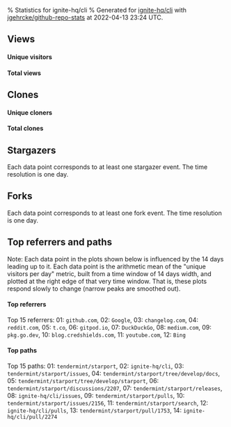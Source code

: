 % Statistics for ignite-hq/cli
% Generated for [ignite-hq/cli](https://github.com/ignite-hq/cli) with [jgehrcke/github-repo-stats](https://github.com/jgehrcke/github-repo-stats) at 2022-04-13 23:24 UTC.


## Views

#### Unique visitors
<div id="chart_views_unique" class="full-width-chart"></div>

#### Total views
<div id="chart_views_total" class="full-width-chart"></div>

<div class="pagebreak-for-print"> </div>


## Clones

#### Unique cloners
<div id="chart_clones_unique" class="full-width-chart"></div>

#### Total clones
<div id="chart_clones_total" class="full-width-chart"></div>



<div class="pagebreak-for-print"> </div>



## Stargazers

Each data point corresponds to at least one stargazer event.
The time resolution is one day.

<div id="chart_stargazers" class="full-width-chart"></div>




## Forks

Each data point corresponds to at least one fork event.
The time resolution is one day.

<div id="chart_forks" class="full-width-chart"></div>




<div class="pagebreak-for-print"> </div>



## Top referrers and paths


Note: Each data point in the plots shown below is influenced by the 14 days
leading up to it. Each data point is the arithmetic mean of the "unique
visitors per day" metric, built from a time window of 14 days width, and
plotted at the right edge of that very time window. That is, these plots
respond slowly to change (narrow peaks are smoothed out).




#### Top referrers


<div id="chart_referrers_top_n_alltime" class="full-width-chart"></div>

Top 15 referrers: 01: `github.com`, 02: `Google`, 03: `changelog.com`, 04: `reddit.com`, 05: `t.co`, 06: `gitpod.io`, 07: `DuckDuckGo`, 08: `medium.com`, 09: `pkg.go.dev`, 10: `blog.credshields.com`, 11: `youtube.com`, 12: `Bing`





#### Top paths


<div id="chart_paths_top_n_alltime" class="full-width-chart"></div>

Top 15 paths: 01: `tendermint/starport`, 02: `ignite-hq/cli`, 03: `tendermint/starport/issues`, 04: `tendermint/starport/tree/develop/docs`, 05: `tendermint/starport/tree/develop/starport`, 06: `tendermint/starport/discussions/2207`, 07: `tendermint/starport/releases`, 08: `ignite-hq/cli/issues`, 09: `tendermint/starport/pulls`, 10: `tendermint/starport/issues/2156`, 11: `tendermint/starport/search`, 12: `ignite-hq/cli/pulls`, 13: `tendermint/starport/pull/1753`, 14: `ignite-hq/cli/pull/2274`


<script type="text/javascript">
    vegaEmbed('#chart_views_unique', {"$schema": "https://vega.github.io/schema/vega-lite/v4.8.1.json", "config": {"arc": {"fill": "#1b1e23"}, "area": {"fill": "#1b1e23"}, "axisBottom": {"domainColor": "#a9b4c4", "gridColor": "#a9b4c4", "labelColor": "#1b1e23", "labelFont": "relative-mono-11-pitch-pro, Menlo, monospace", "tickColor": "#a9b4c4", "titleColor": "#1b1e23", "titleFont": "relative-mono-11-pitch-pro, Menlo, monospace"}, "axisLeft": {"domainColor": "#a9b4c4", "gridColor": "#a9b4c4", "labelColor": "#1b1e23", "labelFont": "relative-mono-11-pitch-pro, Menlo, monospace", "tickColor": "#a9b4c4", "titleColor": "#1b1e23", "titleFont": "relative-mono-11-pitch-pro, Menlo, monospace"}, "axisX": {"grid": false}, "axisY": {"grid": false, "labelBound": true}, "background": "#FFFFFF", "group": {"fill": "#FFFFFF"}, "header": {"fontWeight": 400, "labelFont": "relative-mono-11-pitch-pro, Menlo, monospace", "titleFont": "relative-mono-11-pitch-pro, Menlo, monospace"}, "legend": {"labelFont": "relative-mono-11-pitch-pro, Menlo, monospace", "symbolSize": 200, "symbolType": "circle", "titleFont": "relative-mono-11-pitch-pro, Menlo, monospace"}, "line": {"color": "#1b1e23", "stroke": "#1b1e23"}, "path": {"stroke": "#1b1e23"}, "point": {"color": "#1b1e23", "cursor": "pointer", "filled": true, "size": 100}, "range": {"category": ["#85a2f7", "#ea9755", "#7eb36a", "#f07071", "#bc85d9", "#e587b6", "#a9b4c4", "#d4c05e", "#64b9c4"]}, "style": {"bar": {"fill": "#1b1e23"}, "text": {"font": "relative-mono-11-pitch-pro, Menlo, monospace", "fontWeight": 400}}, "symbol": {"shape": "circle"}, "title": {"anchor": "start", "font": "relative-mono-11-pitch-pro, Menlo, monospace", "fontWeight": 400}, "trail": {"color": "#1b1e23", "stroke": "#1b1e23"}, "view": {"stroke": null}}, "data": {"name": "data-6f57613c4203eef3e2f7a0537f3e589e"}, "datasets": {"data-6f57613c4203eef3e2f7a0537f3e589e": [{"time": "2022-03-25T00:00:00+00:00", "views_total": 556, "views_unique": 137}, {"time": "2022-03-26T00:00:00+00:00", "views_total": 266, "views_unique": 105}, {"time": "2022-03-27T00:00:00+00:00", "views_total": 236, "views_unique": 120}, {"time": "2022-03-28T00:00:00+00:00", "views_total": 772, "views_unique": 168}, {"time": "2022-03-29T00:00:00+00:00", "views_total": 1011, "views_unique": 173}, {"time": "2022-03-30T00:00:00+00:00", "views_total": 883, "views_unique": 173}, {"time": "2022-03-31T00:00:00+00:00", "views_total": 723, "views_unique": 157}, {"time": "2022-04-01T00:00:00+00:00", "views_total": 721, "views_unique": 148}, {"time": "2022-04-02T00:00:00+00:00", "views_total": 240, "views_unique": 92}, {"time": "2022-04-03T00:00:00+00:00", "views_total": 257, "views_unique": 98}, {"time": "2022-04-04T00:00:00+00:00", "views_total": 680, "views_unique": 162}, {"time": "2022-04-05T00:00:00+00:00", "views_total": 868, "views_unique": 145}, {"time": "2022-04-06T00:00:00+00:00", "views_total": 700, "views_unique": 153}, {"time": "2022-04-07T00:00:00+00:00", "views_total": 844, "views_unique": 146}, {"time": "2022-04-08T00:00:00+00:00", "views_total": 778, "views_unique": 167}, {"time": "2022-04-09T00:00:00+00:00", "views_total": 413, "views_unique": 123}, {"time": "2022-04-10T00:00:00+00:00", "views_total": 1125, "views_unique": 123}, {"time": "2022-04-11T00:00:00+00:00", "views_total": 1708, "views_unique": 198}, {"time": "2022-04-12T00:00:00+00:00", "views_total": 1276, "views_unique": 228}, {"time": "2022-04-13T00:00:00+00:00", "views_total": 1815, "views_unique": 255}]}, "encoding": {"x": {"field": "time", "timeUnit": "yearmonthdate", "title": "date", "type": "temporal"}, "y": {"field": "views_unique", "scale": {"domain": [0, 280.5], "zero": true}, "title": "unique views per day", "type": "quantitative"}}, "height": 200, "mark": {"point": true, "type": "line"}, "padding": 10, "width": "container"}, {"actions": false, "renderer": "svg"}).catch(console.error);
vegaEmbed('#chart_views_total', {"$schema": "https://vega.github.io/schema/vega-lite/v4.8.1.json", "config": {"arc": {"fill": "#1b1e23"}, "area": {"fill": "#1b1e23"}, "axisBottom": {"domainColor": "#a9b4c4", "gridColor": "#a9b4c4", "labelColor": "#1b1e23", "labelFont": "relative-mono-11-pitch-pro, Menlo, monospace", "tickColor": "#a9b4c4", "titleColor": "#1b1e23", "titleFont": "relative-mono-11-pitch-pro, Menlo, monospace"}, "axisLeft": {"domainColor": "#a9b4c4", "gridColor": "#a9b4c4", "labelColor": "#1b1e23", "labelFont": "relative-mono-11-pitch-pro, Menlo, monospace", "tickColor": "#a9b4c4", "titleColor": "#1b1e23", "titleFont": "relative-mono-11-pitch-pro, Menlo, monospace"}, "axisX": {"grid": false}, "axisY": {"grid": false, "labelBound": true}, "background": "#FFFFFF", "group": {"fill": "#FFFFFF"}, "header": {"fontWeight": 400, "labelFont": "relative-mono-11-pitch-pro, Menlo, monospace", "titleFont": "relative-mono-11-pitch-pro, Menlo, monospace"}, "legend": {"labelFont": "relative-mono-11-pitch-pro, Menlo, monospace", "symbolSize": 200, "symbolType": "circle", "titleFont": "relative-mono-11-pitch-pro, Menlo, monospace"}, "line": {"color": "#1b1e23", "stroke": "#1b1e23"}, "path": {"stroke": "#1b1e23"}, "point": {"color": "#1b1e23", "cursor": "pointer", "filled": true, "size": 100}, "range": {"category": ["#85a2f7", "#ea9755", "#7eb36a", "#f07071", "#bc85d9", "#e587b6", "#a9b4c4", "#d4c05e", "#64b9c4"]}, "style": {"bar": {"fill": "#1b1e23"}, "text": {"font": "relative-mono-11-pitch-pro, Menlo, monospace", "fontWeight": 400}}, "symbol": {"shape": "circle"}, "title": {"anchor": "start", "font": "relative-mono-11-pitch-pro, Menlo, monospace", "fontWeight": 400}, "trail": {"color": "#1b1e23", "stroke": "#1b1e23"}, "view": {"stroke": null}}, "data": {"name": "data-6f57613c4203eef3e2f7a0537f3e589e"}, "datasets": {"data-6f57613c4203eef3e2f7a0537f3e589e": [{"time": "2022-03-25T00:00:00+00:00", "views_total": 556, "views_unique": 137}, {"time": "2022-03-26T00:00:00+00:00", "views_total": 266, "views_unique": 105}, {"time": "2022-03-27T00:00:00+00:00", "views_total": 236, "views_unique": 120}, {"time": "2022-03-28T00:00:00+00:00", "views_total": 772, "views_unique": 168}, {"time": "2022-03-29T00:00:00+00:00", "views_total": 1011, "views_unique": 173}, {"time": "2022-03-30T00:00:00+00:00", "views_total": 883, "views_unique": 173}, {"time": "2022-03-31T00:00:00+00:00", "views_total": 723, "views_unique": 157}, {"time": "2022-04-01T00:00:00+00:00", "views_total": 721, "views_unique": 148}, {"time": "2022-04-02T00:00:00+00:00", "views_total": 240, "views_unique": 92}, {"time": "2022-04-03T00:00:00+00:00", "views_total": 257, "views_unique": 98}, {"time": "2022-04-04T00:00:00+00:00", "views_total": 680, "views_unique": 162}, {"time": "2022-04-05T00:00:00+00:00", "views_total": 868, "views_unique": 145}, {"time": "2022-04-06T00:00:00+00:00", "views_total": 700, "views_unique": 153}, {"time": "2022-04-07T00:00:00+00:00", "views_total": 844, "views_unique": 146}, {"time": "2022-04-08T00:00:00+00:00", "views_total": 778, "views_unique": 167}, {"time": "2022-04-09T00:00:00+00:00", "views_total": 413, "views_unique": 123}, {"time": "2022-04-10T00:00:00+00:00", "views_total": 1125, "views_unique": 123}, {"time": "2022-04-11T00:00:00+00:00", "views_total": 1708, "views_unique": 198}, {"time": "2022-04-12T00:00:00+00:00", "views_total": 1276, "views_unique": 228}, {"time": "2022-04-13T00:00:00+00:00", "views_total": 1815, "views_unique": 255}]}, "encoding": {"x": {"field": "time", "timeUnit": "yearmonthdate", "title": "date", "type": "temporal"}, "y": {"field": "views_total", "scale": {"domain": [0, 1996.5000000000002], "zero": true}, "title": "total views per day", "type": "quantitative"}}, "height": 200, "mark": {"point": true, "type": "line"}, "padding": 10, "width": "container"}, {"actions": false, "renderer": "svg"}).catch(console.error);
vegaEmbed('#chart_clones_unique', {"$schema": "https://vega.github.io/schema/vega-lite/v4.8.1.json", "config": {"arc": {"fill": "#1b1e23"}, "area": {"fill": "#1b1e23"}, "axisBottom": {"domainColor": "#a9b4c4", "gridColor": "#a9b4c4", "labelColor": "#1b1e23", "labelFont": "relative-mono-11-pitch-pro, Menlo, monospace", "tickColor": "#a9b4c4", "titleColor": "#1b1e23", "titleFont": "relative-mono-11-pitch-pro, Menlo, monospace"}, "axisLeft": {"domainColor": "#a9b4c4", "gridColor": "#a9b4c4", "labelColor": "#1b1e23", "labelFont": "relative-mono-11-pitch-pro, Menlo, monospace", "tickColor": "#a9b4c4", "titleColor": "#1b1e23", "titleFont": "relative-mono-11-pitch-pro, Menlo, monospace"}, "axisX": {"grid": false}, "axisY": {"grid": false, "labelBound": true}, "background": "#FFFFFF", "group": {"fill": "#FFFFFF"}, "header": {"fontWeight": 400, "labelFont": "relative-mono-11-pitch-pro, Menlo, monospace", "titleFont": "relative-mono-11-pitch-pro, Menlo, monospace"}, "legend": {"labelFont": "relative-mono-11-pitch-pro, Menlo, monospace", "symbolSize": 200, "symbolType": "circle", "titleFont": "relative-mono-11-pitch-pro, Menlo, monospace"}, "line": {"color": "#1b1e23", "stroke": "#1b1e23"}, "path": {"stroke": "#1b1e23"}, "point": {"color": "#1b1e23", "cursor": "pointer", "filled": true, "size": 100}, "range": {"category": ["#85a2f7", "#ea9755", "#7eb36a", "#f07071", "#bc85d9", "#e587b6", "#a9b4c4", "#d4c05e", "#64b9c4"]}, "style": {"bar": {"fill": "#1b1e23"}, "text": {"font": "relative-mono-11-pitch-pro, Menlo, monospace", "fontWeight": 400}}, "symbol": {"shape": "circle"}, "title": {"anchor": "start", "font": "relative-mono-11-pitch-pro, Menlo, monospace", "fontWeight": 400}, "trail": {"color": "#1b1e23", "stroke": "#1b1e23"}, "view": {"stroke": null}}, "data": {"name": "data-5a1a775639a17970a057c622abafd3d4"}, "datasets": {"data-5a1a775639a17970a057c622abafd3d4": [{"clones_total": 302, "clones_unique": 96, "time": "2022-03-25T00:00:00+00:00"}, {"clones_total": 201, "clones_unique": 83, "time": "2022-03-26T00:00:00+00:00"}, {"clones_total": 135, "clones_unique": 77, "time": "2022-03-27T00:00:00+00:00"}, {"clones_total": 242, "clones_unique": 92, "time": "2022-03-28T00:00:00+00:00"}, {"clones_total": 574, "clones_unique": 138, "time": "2022-03-29T00:00:00+00:00"}, {"clones_total": 282, "clones_unique": 101, "time": "2022-03-30T00:00:00+00:00"}, {"clones_total": 214, "clones_unique": 92, "time": "2022-03-31T00:00:00+00:00"}, {"clones_total": 255, "clones_unique": 79, "time": "2022-04-01T00:00:00+00:00"}, {"clones_total": 96, "clones_unique": 55, "time": "2022-04-02T00:00:00+00:00"}, {"clones_total": 101, "clones_unique": 69, "time": "2022-04-03T00:00:00+00:00"}, {"clones_total": 138, "clones_unique": 77, "time": "2022-04-04T00:00:00+00:00"}, {"clones_total": 232, "clones_unique": 75, "time": "2022-04-05T00:00:00+00:00"}, {"clones_total": 475, "clones_unique": 110, "time": "2022-04-06T00:00:00+00:00"}, {"clones_total": 427, "clones_unique": 135, "time": "2022-04-07T00:00:00+00:00"}, {"clones_total": 361, "clones_unique": 106, "time": "2022-04-08T00:00:00+00:00"}, {"clones_total": 270, "clones_unique": 109, "time": "2022-04-09T00:00:00+00:00"}, {"clones_total": 674, "clones_unique": 108, "time": "2022-04-10T00:00:00+00:00"}, {"clones_total": 892, "clones_unique": 142, "time": "2022-04-11T00:00:00+00:00"}, {"clones_total": 937, "clones_unique": 186, "time": "2022-04-12T00:00:00+00:00"}, {"clones_total": 1501, "clones_unique": 196, "time": "2022-04-13T00:00:00+00:00"}]}, "encoding": {"x": {"field": "time", "timeUnit": "yearmonthdate", "title": "date", "type": "temporal"}, "y": {"field": "clones_unique", "scale": {"domain": [0, 215.60000000000002], "zero": true}, "title": "unique clones per day", "type": "quantitative"}}, "height": 200, "mark": {"point": true, "type": "line"}, "padding": 10, "width": "container"}, {"actions": false, "renderer": "svg"}).catch(console.error);
vegaEmbed('#chart_clones_total', {"$schema": "https://vega.github.io/schema/vega-lite/v4.8.1.json", "config": {"arc": {"fill": "#1b1e23"}, "area": {"fill": "#1b1e23"}, "axisBottom": {"domainColor": "#a9b4c4", "gridColor": "#a9b4c4", "labelColor": "#1b1e23", "labelFont": "relative-mono-11-pitch-pro, Menlo, monospace", "tickColor": "#a9b4c4", "titleColor": "#1b1e23", "titleFont": "relative-mono-11-pitch-pro, Menlo, monospace"}, "axisLeft": {"domainColor": "#a9b4c4", "gridColor": "#a9b4c4", "labelColor": "#1b1e23", "labelFont": "relative-mono-11-pitch-pro, Menlo, monospace", "tickColor": "#a9b4c4", "titleColor": "#1b1e23", "titleFont": "relative-mono-11-pitch-pro, Menlo, monospace"}, "axisX": {"grid": false}, "axisY": {"grid": false, "labelBound": true}, "background": "#FFFFFF", "group": {"fill": "#FFFFFF"}, "header": {"fontWeight": 400, "labelFont": "relative-mono-11-pitch-pro, Menlo, monospace", "titleFont": "relative-mono-11-pitch-pro, Menlo, monospace"}, "legend": {"labelFont": "relative-mono-11-pitch-pro, Menlo, monospace", "symbolSize": 200, "symbolType": "circle", "titleFont": "relative-mono-11-pitch-pro, Menlo, monospace"}, "line": {"color": "#1b1e23", "stroke": "#1b1e23"}, "path": {"stroke": "#1b1e23"}, "point": {"color": "#1b1e23", "cursor": "pointer", "filled": true, "size": 100}, "range": {"category": ["#85a2f7", "#ea9755", "#7eb36a", "#f07071", "#bc85d9", "#e587b6", "#a9b4c4", "#d4c05e", "#64b9c4"]}, "style": {"bar": {"fill": "#1b1e23"}, "text": {"font": "relative-mono-11-pitch-pro, Menlo, monospace", "fontWeight": 400}}, "symbol": {"shape": "circle"}, "title": {"anchor": "start", "font": "relative-mono-11-pitch-pro, Menlo, monospace", "fontWeight": 400}, "trail": {"color": "#1b1e23", "stroke": "#1b1e23"}, "view": {"stroke": null}}, "data": {"name": "data-5a1a775639a17970a057c622abafd3d4"}, "datasets": {"data-5a1a775639a17970a057c622abafd3d4": [{"clones_total": 302, "clones_unique": 96, "time": "2022-03-25T00:00:00+00:00"}, {"clones_total": 201, "clones_unique": 83, "time": "2022-03-26T00:00:00+00:00"}, {"clones_total": 135, "clones_unique": 77, "time": "2022-03-27T00:00:00+00:00"}, {"clones_total": 242, "clones_unique": 92, "time": "2022-03-28T00:00:00+00:00"}, {"clones_total": 574, "clones_unique": 138, "time": "2022-03-29T00:00:00+00:00"}, {"clones_total": 282, "clones_unique": 101, "time": "2022-03-30T00:00:00+00:00"}, {"clones_total": 214, "clones_unique": 92, "time": "2022-03-31T00:00:00+00:00"}, {"clones_total": 255, "clones_unique": 79, "time": "2022-04-01T00:00:00+00:00"}, {"clones_total": 96, "clones_unique": 55, "time": "2022-04-02T00:00:00+00:00"}, {"clones_total": 101, "clones_unique": 69, "time": "2022-04-03T00:00:00+00:00"}, {"clones_total": 138, "clones_unique": 77, "time": "2022-04-04T00:00:00+00:00"}, {"clones_total": 232, "clones_unique": 75, "time": "2022-04-05T00:00:00+00:00"}, {"clones_total": 475, "clones_unique": 110, "time": "2022-04-06T00:00:00+00:00"}, {"clones_total": 427, "clones_unique": 135, "time": "2022-04-07T00:00:00+00:00"}, {"clones_total": 361, "clones_unique": 106, "time": "2022-04-08T00:00:00+00:00"}, {"clones_total": 270, "clones_unique": 109, "time": "2022-04-09T00:00:00+00:00"}, {"clones_total": 674, "clones_unique": 108, "time": "2022-04-10T00:00:00+00:00"}, {"clones_total": 892, "clones_unique": 142, "time": "2022-04-11T00:00:00+00:00"}, {"clones_total": 937, "clones_unique": 186, "time": "2022-04-12T00:00:00+00:00"}, {"clones_total": 1501, "clones_unique": 196, "time": "2022-04-13T00:00:00+00:00"}]}, "encoding": {"x": {"field": "time", "timeUnit": "yearmonthdate", "title": "date", "type": "temporal"}, "y": {"field": "clones_total", "scale": {"domain": [0, 1651.1000000000001], "zero": true}, "title": "total clones per day", "type": "quantitative"}}, "height": 200, "mark": {"point": true, "type": "line"}, "padding": 10, "width": "container"}, {"actions": false, "renderer": "svg"}).catch(console.error);
vegaEmbed('#chart_stargazers', {"$schema": "https://vega.github.io/schema/vega-lite/v4.8.1.json", "config": {"arc": {"fill": "#1b1e23"}, "area": {"fill": "#1b1e23"}, "axisBottom": {"domainColor": "#a9b4c4", "gridColor": "#a9b4c4", "labelColor": "#1b1e23", "labelFont": "relative-mono-11-pitch-pro, Menlo, monospace", "tickColor": "#a9b4c4", "titleColor": "#1b1e23", "titleFont": "relative-mono-11-pitch-pro, Menlo, monospace"}, "axisLeft": {"domainColor": "#a9b4c4", "gridColor": "#a9b4c4", "labelColor": "#1b1e23", "labelFont": "relative-mono-11-pitch-pro, Menlo, monospace", "tickColor": "#a9b4c4", "titleColor": "#1b1e23", "titleFont": "relative-mono-11-pitch-pro, Menlo, monospace"}, "axisX": {"grid": false}, "axisY": {"grid": false}, "background": "#FFFFFF", "group": {"fill": "#FFFFFF"}, "header": {"fontWeight": 400, "labelFont": "relative-mono-11-pitch-pro, Menlo, monospace", "titleFont": "relative-mono-11-pitch-pro, Menlo, monospace"}, "legend": {"labelFont": "relative-mono-11-pitch-pro, Menlo, monospace", "symbolSize": 200, "symbolType": "circle", "titleFont": "relative-mono-11-pitch-pro, Menlo, monospace"}, "line": {"color": "#1b1e23", "stroke": "#1b1e23"}, "path": {"stroke": "#1b1e23"}, "point": {"color": "#1b1e23", "cursor": "pointer", "filled": true, "size": 100}, "range": {"category": ["#85a2f7", "#ea9755", "#7eb36a", "#f07071", "#bc85d9", "#e587b6", "#a9b4c4", "#d4c05e", "#64b9c4"]}, "style": {"bar": {"fill": "#1b1e23"}, "text": {"font": "relative-mono-11-pitch-pro, Menlo, monospace", "fontWeight": 400}}, "symbol": {"shape": "circle"}, "title": {"anchor": "start", "font": "relative-mono-11-pitch-pro, Menlo, monospace", "fontWeight": 400}, "trail": {"color": "#1b1e23", "stroke": "#1b1e23"}, "view": {"stroke": null}}, "data": {"name": "data-fe2cc2bea123aeafec9d9076670ac602"}, "datasets": {"data-fe2cc2bea123aeafec9d9076670ac602": [{"stars_cumulative": 6.0, "time": "2020-06-23T00:00:00+00:00"}, {"stars_cumulative": 8.0, "time": "2020-06-29T14:00:00+00:00"}, {"stars_cumulative": 9.0, "time": "2020-07-06T04:00:00+00:00"}, {"stars_cumulative": 11.0, "time": "2020-07-12T18:00:00+00:00"}, {"stars_cumulative": 43.0, "time": "2020-07-25T22:00:00+00:00"}, {"stars_cumulative": 47.0, "time": "2020-08-01T12:00:00+00:00"}, {"stars_cumulative": 51.0, "time": "2020-08-08T02:00:00+00:00"}, {"stars_cumulative": 54.0, "time": "2020-08-14T16:00:00+00:00"}, {"stars_cumulative": 58.0, "time": "2020-08-21T06:00:00+00:00"}, {"stars_cumulative": 62.0, "time": "2020-08-27T20:00:00+00:00"}, {"stars_cumulative": 66.0, "time": "2020-09-03T10:00:00+00:00"}, {"stars_cumulative": 68.0, "time": "2020-09-10T00:00:00+00:00"}, {"stars_cumulative": 76.0, "time": "2020-09-16T14:00:00+00:00"}, {"stars_cumulative": 78.0, "time": "2020-09-23T04:00:00+00:00"}, {"stars_cumulative": 83.0, "time": "2020-09-29T18:00:00+00:00"}, {"stars_cumulative": 92.0, "time": "2020-10-06T08:00:00+00:00"}, {"stars_cumulative": 93.0, "time": "2020-10-12T22:00:00+00:00"}, {"stars_cumulative": 101.0, "time": "2020-10-19T12:00:00+00:00"}, {"stars_cumulative": 104.0, "time": "2020-10-26T02:00:00+00:00"}, {"stars_cumulative": 105.0, "time": "2020-11-01T16:00:00+00:00"}, {"stars_cumulative": 106.0, "time": "2020-11-08T06:00:00+00:00"}, {"stars_cumulative": 108.0, "time": "2020-11-14T20:00:00+00:00"}, {"stars_cumulative": 111.0, "time": "2020-11-21T10:00:00+00:00"}, {"stars_cumulative": 112.0, "time": "2020-11-28T00:00:00+00:00"}, {"stars_cumulative": 113.0, "time": "2020-12-04T14:00:00+00:00"}, {"stars_cumulative": 114.0, "time": "2020-12-11T04:00:00+00:00"}, {"stars_cumulative": 116.0, "time": "2020-12-17T18:00:00+00:00"}, {"stars_cumulative": 117.0, "time": "2020-12-24T08:00:00+00:00"}, {"stars_cumulative": 120.0, "time": "2020-12-30T22:00:00+00:00"}, {"stars_cumulative": 123.0, "time": "2021-01-06T12:00:00+00:00"}, {"stars_cumulative": 124.0, "time": "2021-01-13T02:00:00+00:00"}, {"stars_cumulative": 126.0, "time": "2021-01-19T16:00:00+00:00"}, {"stars_cumulative": 128.0, "time": "2021-01-26T06:00:00+00:00"}, {"stars_cumulative": 141.0, "time": "2021-02-01T20:00:00+00:00"}, {"stars_cumulative": 148.0, "time": "2021-02-08T10:00:00+00:00"}, {"stars_cumulative": 162.0, "time": "2021-02-15T00:00:00+00:00"}, {"stars_cumulative": 165.0, "time": "2021-02-21T14:00:00+00:00"}, {"stars_cumulative": 174.0, "time": "2021-02-28T04:00:00+00:00"}, {"stars_cumulative": 181.0, "time": "2021-03-06T18:00:00+00:00"}, {"stars_cumulative": 192.0, "time": "2021-03-13T08:00:00+00:00"}, {"stars_cumulative": 199.0, "time": "2021-03-19T22:00:00+00:00"}, {"stars_cumulative": 203.0, "time": "2021-03-26T12:00:00+00:00"}, {"stars_cumulative": 205.0, "time": "2021-04-02T02:00:00+00:00"}, {"stars_cumulative": 210.0, "time": "2021-04-08T16:00:00+00:00"}, {"stars_cumulative": 212.0, "time": "2021-04-15T06:00:00+00:00"}, {"stars_cumulative": 219.0, "time": "2021-04-21T20:00:00+00:00"}, {"stars_cumulative": 223.0, "time": "2021-04-28T10:00:00+00:00"}, {"stars_cumulative": 234.0, "time": "2021-05-05T00:00:00+00:00"}, {"stars_cumulative": 241.0, "time": "2021-05-11T14:00:00+00:00"}, {"stars_cumulative": 242.0, "time": "2021-05-18T04:00:00+00:00"}, {"stars_cumulative": 246.0, "time": "2021-05-24T18:00:00+00:00"}, {"stars_cumulative": 253.0, "time": "2021-05-31T08:00:00+00:00"}, {"stars_cumulative": 266.0, "time": "2021-06-06T22:00:00+00:00"}, {"stars_cumulative": 271.0, "time": "2021-06-13T12:00:00+00:00"}, {"stars_cumulative": 278.0, "time": "2021-06-20T02:00:00+00:00"}, {"stars_cumulative": 281.0, "time": "2021-06-26T16:00:00+00:00"}, {"stars_cumulative": 283.0, "time": "2021-07-03T06:00:00+00:00"}, {"stars_cumulative": 287.0, "time": "2021-07-09T20:00:00+00:00"}, {"stars_cumulative": 293.0, "time": "2021-07-16T10:00:00+00:00"}, {"stars_cumulative": 298.0, "time": "2021-07-23T00:00:00+00:00"}, {"stars_cumulative": 304.0, "time": "2021-07-29T14:00:00+00:00"}, {"stars_cumulative": 312.0, "time": "2021-08-05T04:00:00+00:00"}, {"stars_cumulative": 318.0, "time": "2021-08-11T18:00:00+00:00"}, {"stars_cumulative": 326.0, "time": "2021-08-18T08:00:00+00:00"}, {"stars_cumulative": 339.0, "time": "2021-08-24T22:00:00+00:00"}, {"stars_cumulative": 346.0, "time": "2021-08-31T12:00:00+00:00"}, {"stars_cumulative": 350.0, "time": "2021-09-07T02:00:00+00:00"}, {"stars_cumulative": 360.0, "time": "2021-09-13T16:00:00+00:00"}, {"stars_cumulative": 369.0, "time": "2021-09-20T06:00:00+00:00"}, {"stars_cumulative": 379.0, "time": "2021-09-26T20:00:00+00:00"}, {"stars_cumulative": 385.0, "time": "2021-10-03T10:00:00+00:00"}, {"stars_cumulative": 399.0, "time": "2021-10-10T00:00:00+00:00"}, {"stars_cumulative": 407.0, "time": "2021-10-16T14:00:00+00:00"}, {"stars_cumulative": 416.0, "time": "2021-10-23T04:00:00+00:00"}, {"stars_cumulative": 437.0, "time": "2021-10-29T18:00:00+00:00"}, {"stars_cumulative": 453.0, "time": "2021-11-05T08:00:00+00:00"}, {"stars_cumulative": 459.0, "time": "2021-11-11T22:00:00+00:00"}, {"stars_cumulative": 475.0, "time": "2021-11-18T12:00:00+00:00"}, {"stars_cumulative": 481.0, "time": "2021-11-25T02:00:00+00:00"}, {"stars_cumulative": 492.0, "time": "2021-12-01T16:00:00+00:00"}, {"stars_cumulative": 503.0, "time": "2021-12-08T06:00:00+00:00"}, {"stars_cumulative": 520.0, "time": "2021-12-14T20:00:00+00:00"}, {"stars_cumulative": 530.0, "time": "2021-12-21T10:00:00+00:00"}, {"stars_cumulative": 536.0, "time": "2021-12-28T00:00:00+00:00"}, {"stars_cumulative": 549.0, "time": "2022-01-03T14:00:00+00:00"}, {"stars_cumulative": 567.0, "time": "2022-01-10T04:00:00+00:00"}, {"stars_cumulative": 574.0, "time": "2022-01-16T18:00:00+00:00"}, {"stars_cumulative": 586.0, "time": "2022-01-23T08:00:00+00:00"}, {"stars_cumulative": 592.0, "time": "2022-01-29T22:00:00+00:00"}, {"stars_cumulative": 606.0, "time": "2022-02-05T12:00:00+00:00"}, {"stars_cumulative": 614.0, "time": "2022-02-12T02:00:00+00:00"}, {"stars_cumulative": 623.0, "time": "2022-02-18T16:00:00+00:00"}, {"stars_cumulative": 639.0, "time": "2022-02-25T06:00:00+00:00"}, {"stars_cumulative": 647.0, "time": "2022-03-03T20:00:00+00:00"}, {"stars_cumulative": 652.0, "time": "2022-03-10T10:00:00+00:00"}, {"stars_cumulative": 675.0, "time": "2022-03-17T00:00:00+00:00"}, {"stars_cumulative": 689.0, "time": "2022-03-23T14:00:00+00:00"}, {"stars_cumulative": 702.0, "time": "2022-03-30T04:00:00+00:00"}, {"stars_cumulative": 711.0, "time": "2022-04-05T18:00:00+00:00"}, {"stars_cumulative": 718.0, "time": "2022-04-12T08:00:00+00:00"}]}, "encoding": {"x": {"field": "time", "scale": {"domain": ["2020-06-23", "2022-04-12"]}, "timeUnit": "yearmonthdate", "title": "date", "type": "temporal"}, "y": {"field": "stars_cumulative", "scale": {"domain": [0, 789.8000000000001], "zero": true}, "title": "stargazer count (cumulative)", "type": "quantitative"}}, "height": 300, "mark": {"point": true, "type": "line"}, "padding": 10, "width": "container"}, {"actions": false, "renderer": "svg"}).catch(console.error);
vegaEmbed('#chart_forks', {"$schema": "https://vega.github.io/schema/vega-lite/v4.8.1.json", "config": {"arc": {"fill": "#1b1e23"}, "area": {"fill": "#1b1e23"}, "axisBottom": {"domainColor": "#a9b4c4", "gridColor": "#a9b4c4", "labelColor": "#1b1e23", "labelFont": "relative-mono-11-pitch-pro, Menlo, monospace", "tickColor": "#a9b4c4", "titleColor": "#1b1e23", "titleFont": "relative-mono-11-pitch-pro, Menlo, monospace"}, "axisLeft": {"domainColor": "#a9b4c4", "gridColor": "#a9b4c4", "labelColor": "#1b1e23", "labelFont": "relative-mono-11-pitch-pro, Menlo, monospace", "tickColor": "#a9b4c4", "titleColor": "#1b1e23", "titleFont": "relative-mono-11-pitch-pro, Menlo, monospace"}, "axisX": {"grid": false}, "axisY": {"grid": false}, "background": "#FFFFFF", "group": {"fill": "#FFFFFF"}, "header": {"fontWeight": 400, "labelFont": "relative-mono-11-pitch-pro, Menlo, monospace", "titleFont": "relative-mono-11-pitch-pro, Menlo, monospace"}, "legend": {"labelFont": "relative-mono-11-pitch-pro, Menlo, monospace", "symbolSize": 200, "symbolType": "circle", "titleFont": "relative-mono-11-pitch-pro, Menlo, monospace"}, "line": {"color": "#1b1e23", "stroke": "#1b1e23"}, "path": {"stroke": "#1b1e23"}, "point": {"color": "#1b1e23", "cursor": "pointer", "filled": true, "size": 100}, "range": {"category": ["#85a2f7", "#ea9755", "#7eb36a", "#f07071", "#bc85d9", "#e587b6", "#a9b4c4", "#d4c05e", "#64b9c4"]}, "style": {"bar": {"fill": "#1b1e23"}, "text": {"font": "relative-mono-11-pitch-pro, Menlo, monospace", "fontWeight": 400}}, "symbol": {"shape": "circle"}, "title": {"anchor": "start", "font": "relative-mono-11-pitch-pro, Menlo, monospace", "fontWeight": 400}, "trail": {"color": "#1b1e23", "stroke": "#1b1e23"}, "view": {"stroke": null}}, "data": {"name": "data-140ba8e3eb169815322e463794d6d0b2"}, "datasets": {"data-140ba8e3eb169815322e463794d6d0b2": [{"forks_cumulative": 1.0, "time": "2020-06-25T00:00:00+00:00"}, {"forks_cumulative": 2.0, "time": "2020-07-21T04:00:00+00:00"}, {"forks_cumulative": 6.0, "time": "2020-07-27T17:00:00+00:00"}, {"forks_cumulative": 8.0, "time": "2020-08-03T06:00:00+00:00"}, {"forks_cumulative": 10.0, "time": "2020-08-22T21:00:00+00:00"}, {"forks_cumulative": 13.0, "time": "2020-08-29T10:00:00+00:00"}, {"forks_cumulative": 14.0, "time": "2020-09-04T23:00:00+00:00"}, {"forks_cumulative": 16.0, "time": "2020-09-11T12:00:00+00:00"}, {"forks_cumulative": 17.0, "time": "2020-10-01T03:00:00+00:00"}, {"forks_cumulative": 22.0, "time": "2020-10-07T16:00:00+00:00"}, {"forks_cumulative": 27.0, "time": "2020-10-14T05:00:00+00:00"}, {"forks_cumulative": 33.0, "time": "2020-10-20T18:00:00+00:00"}, {"forks_cumulative": 36.0, "time": "2020-10-27T07:00:00+00:00"}, {"forks_cumulative": 37.0, "time": "2020-11-09T09:00:00+00:00"}, {"forks_cumulative": 42.0, "time": "2020-11-22T11:00:00+00:00"}, {"forks_cumulative": 43.0, "time": "2020-11-29T00:00:00+00:00"}, {"forks_cumulative": 45.0, "time": "2020-12-05T13:00:00+00:00"}, {"forks_cumulative": 47.0, "time": "2020-12-12T02:00:00+00:00"}, {"forks_cumulative": 51.0, "time": "2020-12-18T15:00:00+00:00"}, {"forks_cumulative": 54.0, "time": "2020-12-31T17:00:00+00:00"}, {"forks_cumulative": 57.0, "time": "2021-01-07T06:00:00+00:00"}, {"forks_cumulative": 62.0, "time": "2021-01-13T19:00:00+00:00"}, {"forks_cumulative": 64.0, "time": "2021-01-20T08:00:00+00:00"}, {"forks_cumulative": 65.0, "time": "2021-01-26T21:00:00+00:00"}, {"forks_cumulative": 68.0, "time": "2021-02-02T10:00:00+00:00"}, {"forks_cumulative": 72.0, "time": "2021-02-08T23:00:00+00:00"}, {"forks_cumulative": 73.0, "time": "2021-02-15T12:00:00+00:00"}, {"forks_cumulative": 80.0, "time": "2021-02-22T01:00:00+00:00"}, {"forks_cumulative": 86.0, "time": "2021-02-28T14:00:00+00:00"}, {"forks_cumulative": 89.0, "time": "2021-03-07T03:00:00+00:00"}, {"forks_cumulative": 97.0, "time": "2021-03-13T16:00:00+00:00"}, {"forks_cumulative": 99.0, "time": "2021-03-20T05:00:00+00:00"}, {"forks_cumulative": 103.0, "time": "2021-03-26T18:00:00+00:00"}, {"forks_cumulative": 106.0, "time": "2021-04-02T07:00:00+00:00"}, {"forks_cumulative": 109.0, "time": "2021-04-08T20:00:00+00:00"}, {"forks_cumulative": 113.0, "time": "2021-04-15T09:00:00+00:00"}, {"forks_cumulative": 114.0, "time": "2021-04-21T22:00:00+00:00"}, {"forks_cumulative": 120.0, "time": "2021-04-28T11:00:00+00:00"}, {"forks_cumulative": 127.0, "time": "2021-05-05T00:00:00+00:00"}, {"forks_cumulative": 130.0, "time": "2021-05-11T13:00:00+00:00"}, {"forks_cumulative": 132.0, "time": "2021-05-18T02:00:00+00:00"}, {"forks_cumulative": 136.0, "time": "2021-05-24T15:00:00+00:00"}, {"forks_cumulative": 139.0, "time": "2021-05-31T04:00:00+00:00"}, {"forks_cumulative": 142.0, "time": "2021-06-06T17:00:00+00:00"}, {"forks_cumulative": 146.0, "time": "2021-06-13T06:00:00+00:00"}, {"forks_cumulative": 150.0, "time": "2021-06-19T19:00:00+00:00"}, {"forks_cumulative": 152.0, "time": "2021-06-26T08:00:00+00:00"}, {"forks_cumulative": 153.0, "time": "2021-07-02T21:00:00+00:00"}, {"forks_cumulative": 154.0, "time": "2021-07-09T10:00:00+00:00"}, {"forks_cumulative": 155.0, "time": "2021-07-15T23:00:00+00:00"}, {"forks_cumulative": 157.0, "time": "2021-07-29T01:00:00+00:00"}, {"forks_cumulative": 159.0, "time": "2021-08-04T14:00:00+00:00"}, {"forks_cumulative": 162.0, "time": "2021-08-11T03:00:00+00:00"}, {"forks_cumulative": 168.0, "time": "2021-08-17T16:00:00+00:00"}, {"forks_cumulative": 170.0, "time": "2021-08-24T05:00:00+00:00"}, {"forks_cumulative": 173.0, "time": "2021-08-30T18:00:00+00:00"}, {"forks_cumulative": 174.0, "time": "2021-09-06T07:00:00+00:00"}, {"forks_cumulative": 176.0, "time": "2021-09-12T20:00:00+00:00"}, {"forks_cumulative": 181.0, "time": "2021-09-19T09:00:00+00:00"}, {"forks_cumulative": 184.0, "time": "2021-09-25T22:00:00+00:00"}, {"forks_cumulative": 189.0, "time": "2021-10-02T11:00:00+00:00"}, {"forks_cumulative": 191.0, "time": "2021-10-09T00:00:00+00:00"}, {"forks_cumulative": 198.0, "time": "2021-10-15T13:00:00+00:00"}, {"forks_cumulative": 200.0, "time": "2021-10-22T02:00:00+00:00"}, {"forks_cumulative": 202.0, "time": "2021-10-28T15:00:00+00:00"}, {"forks_cumulative": 205.0, "time": "2021-11-04T04:00:00+00:00"}, {"forks_cumulative": 209.0, "time": "2021-11-10T17:00:00+00:00"}, {"forks_cumulative": 213.0, "time": "2021-11-17T06:00:00+00:00"}, {"forks_cumulative": 220.0, "time": "2021-11-23T19:00:00+00:00"}, {"forks_cumulative": 221.0, "time": "2021-11-30T08:00:00+00:00"}, {"forks_cumulative": 229.0, "time": "2021-12-06T21:00:00+00:00"}, {"forks_cumulative": 235.0, "time": "2021-12-13T10:00:00+00:00"}, {"forks_cumulative": 239.0, "time": "2021-12-19T23:00:00+00:00"}, {"forks_cumulative": 242.0, "time": "2021-12-26T12:00:00+00:00"}, {"forks_cumulative": 247.0, "time": "2022-01-02T01:00:00+00:00"}, {"forks_cumulative": 253.0, "time": "2022-01-08T14:00:00+00:00"}, {"forks_cumulative": 256.0, "time": "2022-01-15T03:00:00+00:00"}, {"forks_cumulative": 262.0, "time": "2022-01-21T16:00:00+00:00"}, {"forks_cumulative": 265.0, "time": "2022-01-28T05:00:00+00:00"}, {"forks_cumulative": 272.0, "time": "2022-02-03T18:00:00+00:00"}, {"forks_cumulative": 274.0, "time": "2022-02-10T07:00:00+00:00"}, {"forks_cumulative": 279.0, "time": "2022-02-16T20:00:00+00:00"}, {"forks_cumulative": 285.0, "time": "2022-02-23T09:00:00+00:00"}, {"forks_cumulative": 292.0, "time": "2022-03-01T22:00:00+00:00"}, {"forks_cumulative": 297.0, "time": "2022-03-08T11:00:00+00:00"}, {"forks_cumulative": 305.0, "time": "2022-03-15T00:00:00+00:00"}, {"forks_cumulative": 311.0, "time": "2022-03-21T13:00:00+00:00"}, {"forks_cumulative": 316.0, "time": "2022-03-28T02:00:00+00:00"}, {"forks_cumulative": 322.0, "time": "2022-04-03T15:00:00+00:00"}, {"forks_cumulative": 324.0, "time": "2022-04-10T04:00:00+00:00"}]}, "encoding": {"x": {"field": "time", "scale": {"domain": ["2020-06-23", "2022-04-12"]}, "timeUnit": "yearmonthdate", "title": "date", "type": "temporal"}, "y": {"field": "forks_cumulative", "scale": {"domain": [0, 356.40000000000003], "zero": true}, "title": "fork count (cumulative)", "type": "quantitative"}}, "height": 300, "mark": {"point": true, "type": "line"}, "padding": 10, "width": "container"}, {"actions": false, "renderer": "svg"}).catch(console.error);
vegaEmbed('#chart_referrers_top_n_alltime', {"$schema": "https://vega.github.io/schema/vega-lite/v4.8.1.json", "config": {"arc": {"fill": "#1b1e23"}, "area": {"fill": "#1b1e23"}, "axisBottom": {"domainColor": "#a9b4c4", "gridColor": "#a9b4c4", "labelColor": "#1b1e23", "labelFont": "relative-mono-11-pitch-pro, Menlo, monospace", "tickColor": "#a9b4c4", "titleColor": "#1b1e23", "titleFont": "relative-mono-11-pitch-pro, Menlo, monospace"}, "axisLeft": {"domainColor": "#a9b4c4", "gridColor": "#a9b4c4", "labelColor": "#1b1e23", "labelFont": "relative-mono-11-pitch-pro, Menlo, monospace", "tickColor": "#a9b4c4", "titleColor": "#1b1e23", "titleFont": "relative-mono-11-pitch-pro, Menlo, monospace"}, "axisX": {"grid": false}, "axisY": {"grid": false}, "background": "#FFFFFF", "group": {"fill": "#FFFFFF"}, "header": {"fontWeight": 400, "labelFont": "relative-mono-11-pitch-pro, Menlo, monospace", "titleFont": "relative-mono-11-pitch-pro, Menlo, monospace"}, "legend": {"labelFont": "relative-mono-11-pitch-pro, Menlo, monospace", "symbolSize": 200, "symbolType": "circle", "titleFont": "relative-mono-11-pitch-pro, Menlo, monospace"}, "line": {"color": "#1b1e23", "stroke": "#1b1e23"}, "path": {"stroke": "#1b1e23"}, "point": {"color": "#1b1e23", "cursor": "pointer", "filled": true, "size": 50}, "range": {"category": ["#85a2f7", "#ea9755", "#7eb36a", "#f07071", "#bc85d9", "#e587b6", "#a9b4c4", "#d4c05e", "#64b9c4"]}, "style": {"bar": {"fill": "#1b1e23"}, "text": {"font": "relative-mono-11-pitch-pro, Menlo, monospace", "fontWeight": 400}}, "symbol": {"shape": "circle"}, "title": {"anchor": "start", "font": "relative-mono-11-pitch-pro, Menlo, monospace", "fontWeight": 400}, "trail": {"color": "#1b1e23", "stroke": "#1b1e23"}, "view": {"stroke": null}}, "data": {"name": "data-c637fa8567352a8cc18e5f272ffce4d0"}, "datasets": {"data-c637fa8567352a8cc18e5f272ffce4d0": [{"referrer": "github.com", "time": "2022-04-07T00:00:00+00:00", "views_unique": 315.0, "views_unique_norm": 22.5}, {"referrer": "github.com", "time": "2022-04-08T00:00:00+00:00", "views_unique": 312.0, "views_unique_norm": 22.285714285714285}, {"referrer": "github.com", "time": "2022-04-09T00:00:00+00:00", "views_unique": 327.0, "views_unique_norm": 23.357142857142858}, {"referrer": "github.com", "time": "2022-04-10T00:00:00+00:00", "views_unique": 329.0, "views_unique_norm": 23.5}, {"referrer": "github.com", "time": "2022-04-11T00:00:00+00:00", "views_unique": 330.0, "views_unique_norm": 23.571428571428573}, {"referrer": "github.com", "time": "2022-04-12T00:00:00+00:00", "views_unique": 349.0, "views_unique_norm": 24.928571428571427}, {"referrer": "github.com", "time": "2022-04-13T00:00:00+00:00", "views_unique": 370.0, "views_unique_norm": 26.428571428571427}, {"referrer": "Google", "time": "2022-04-07T00:00:00+00:00", "views_unique": 359.0, "views_unique_norm": 25.642857142857142}, {"referrer": "Google", "time": "2022-04-08T00:00:00+00:00", "views_unique": 355.0, "views_unique_norm": 25.357142857142858}, {"referrer": "Google", "time": "2022-04-09T00:00:00+00:00", "views_unique": 361.0, "views_unique_norm": 25.785714285714285}, {"referrer": "Google", "time": "2022-04-10T00:00:00+00:00", "views_unique": 357.0, "views_unique_norm": 25.5}, {"referrer": "Google", "time": "2022-04-11T00:00:00+00:00", "views_unique": 338.0, "views_unique_norm": 24.142857142857142}, {"referrer": "Google", "time": "2022-04-12T00:00:00+00:00", "views_unique": 352.0, "views_unique_norm": 25.142857142857142}, {"referrer": "Google", "time": "2022-04-13T00:00:00+00:00", "views_unique": 363.0, "views_unique_norm": 25.928571428571427}, {"referrer": "changelog.com", "time": "2022-04-07T00:00:00+00:00", "views_unique": 73.0, "views_unique_norm": 5.214285714285714}, {"referrer": "changelog.com", "time": "2022-04-08T00:00:00+00:00", "views_unique": 71.0, "views_unique_norm": 5.071428571428571}, {"referrer": "changelog.com", "time": "2022-04-09T00:00:00+00:00", "views_unique": 48.0, "views_unique_norm": 3.4285714285714284}, {"referrer": "changelog.com", "time": "2022-04-10T00:00:00+00:00", "views_unique": 21.0, "views_unique_norm": 1.5}, {"referrer": "changelog.com", "time": "2022-04-11T00:00:00+00:00", "views_unique": null, "views_unique_norm": null}, {"referrer": "changelog.com", "time": "2022-04-12T00:00:00+00:00", "views_unique": null, "views_unique_norm": null}, {"referrer": "changelog.com", "time": "2022-04-13T00:00:00+00:00", "views_unique": null, "views_unique_norm": null}, {"referrer": "reddit.com", "time": "2022-04-07T00:00:00+00:00", "views_unique": 38.0, "views_unique_norm": 2.7142857142857144}, {"referrer": "reddit.com", "time": "2022-04-08T00:00:00+00:00", "views_unique": 38.0, "views_unique_norm": 2.7142857142857144}, {"referrer": "reddit.com", "time": "2022-04-09T00:00:00+00:00", "views_unique": 42.0, "views_unique_norm": 3.0}, {"referrer": "reddit.com", "time": "2022-04-10T00:00:00+00:00", "views_unique": 41.0, "views_unique_norm": 2.9285714285714284}, {"referrer": "reddit.com", "time": "2022-04-11T00:00:00+00:00", "views_unique": 44.0, "views_unique_norm": 3.142857142857143}, {"referrer": "reddit.com", "time": "2022-04-12T00:00:00+00:00", "views_unique": 44.0, "views_unique_norm": 3.142857142857143}, {"referrer": "reddit.com", "time": "2022-04-13T00:00:00+00:00", "views_unique": 45.0, "views_unique_norm": 3.2142857142857144}, {"referrer": "t.co", "time": "2022-04-07T00:00:00+00:00", "views_unique": 34.0, "views_unique_norm": 2.4285714285714284}, {"referrer": "t.co", "time": "2022-04-08T00:00:00+00:00", "views_unique": 32.0, "views_unique_norm": 2.2857142857142856}, {"referrer": "t.co", "time": "2022-04-09T00:00:00+00:00", "views_unique": 33.0, "views_unique_norm": 2.357142857142857}, {"referrer": "t.co", "time": "2022-04-10T00:00:00+00:00", "views_unique": 24.0, "views_unique_norm": 1.7142857142857142}, {"referrer": "t.co", "time": "2022-04-11T00:00:00+00:00", "views_unique": 23.0, "views_unique_norm": 1.6428571428571428}, {"referrer": "t.co", "time": "2022-04-12T00:00:00+00:00", "views_unique": 17.0, "views_unique_norm": 1.2142857142857142}, {"referrer": "t.co", "time": "2022-04-13T00:00:00+00:00", "views_unique": 8.0, "views_unique_norm": 0.5714285714285714}, {"referrer": "gitpod.io", "time": "2022-04-07T00:00:00+00:00", "views_unique": 15.0, "views_unique_norm": 1.0714285714285714}, {"referrer": "gitpod.io", "time": "2022-04-08T00:00:00+00:00", "views_unique": 18.0, "views_unique_norm": 1.2857142857142858}, {"referrer": "gitpod.io", "time": "2022-04-09T00:00:00+00:00", "views_unique": 18.0, "views_unique_norm": 1.2857142857142858}, {"referrer": "gitpod.io", "time": "2022-04-10T00:00:00+00:00", "views_unique": 16.0, "views_unique_norm": 1.1428571428571428}, {"referrer": "gitpod.io", "time": "2022-04-11T00:00:00+00:00", "views_unique": 17.0, "views_unique_norm": 1.2142857142857142}, {"referrer": "gitpod.io", "time": "2022-04-12T00:00:00+00:00", "views_unique": 18.0, "views_unique_norm": 1.2857142857142858}, {"referrer": "gitpod.io", "time": "2022-04-13T00:00:00+00:00", "views_unique": 20.0, "views_unique_norm": 1.4285714285714286}, {"referrer": "DuckDuckGo", "time": "2022-04-07T00:00:00+00:00", "views_unique": 13.0, "views_unique_norm": 0.9285714285714286}, {"referrer": "DuckDuckGo", "time": "2022-04-08T00:00:00+00:00", "views_unique": 13.0, "views_unique_norm": 0.9285714285714286}, {"referrer": "DuckDuckGo", "time": "2022-04-09T00:00:00+00:00", "views_unique": 14.0, "views_unique_norm": 1.0}, {"referrer": "DuckDuckGo", "time": "2022-04-10T00:00:00+00:00", "views_unique": 13.0, "views_unique_norm": 0.9285714285714286}, {"referrer": "DuckDuckGo", "time": "2022-04-11T00:00:00+00:00", "views_unique": 14.0, "views_unique_norm": 1.0}, {"referrer": "DuckDuckGo", "time": "2022-04-12T00:00:00+00:00", "views_unique": 15.0, "views_unique_norm": 1.0714285714285714}, {"referrer": "DuckDuckGo", "time": "2022-04-13T00:00:00+00:00", "views_unique": 16.0, "views_unique_norm": 1.1428571428571428}, {"referrer": "medium.com", "time": "2022-04-07T00:00:00+00:00", "views_unique": null, "views_unique_norm": null}, {"referrer": "medium.com", "time": "2022-04-08T00:00:00+00:00", "views_unique": null, "views_unique_norm": null}, {"referrer": "medium.com", "time": "2022-04-09T00:00:00+00:00", "views_unique": null, "views_unique_norm": null}, {"referrer": "medium.com", "time": "2022-04-10T00:00:00+00:00", "views_unique": null, "views_unique_norm": null}, {"referrer": "medium.com", "time": "2022-04-11T00:00:00+00:00", "views_unique": 15.0, "views_unique_norm": 1.0714285714285714}, {"referrer": "medium.com", "time": "2022-04-12T00:00:00+00:00", "views_unique": 14.0, "views_unique_norm": 1.0}, {"referrer": "medium.com", "time": "2022-04-13T00:00:00+00:00", "views_unique": 14.0, "views_unique_norm": 1.0}, {"referrer": "pkg.go.dev", "time": "2022-04-07T00:00:00+00:00", "views_unique": 13.0, "views_unique_norm": 0.9285714285714286}, {"referrer": "pkg.go.dev", "time": "2022-04-08T00:00:00+00:00", "views_unique": 14.0, "views_unique_norm": 1.0}, {"referrer": "pkg.go.dev", "time": "2022-04-09T00:00:00+00:00", "views_unique": 14.0, "views_unique_norm": 1.0}, {"referrer": "pkg.go.dev", "time": "2022-04-10T00:00:00+00:00", "views_unique": 13.0, "views_unique_norm": 0.9285714285714286}, {"referrer": "pkg.go.dev", "time": "2022-04-11T00:00:00+00:00", "views_unique": 11.0, "views_unique_norm": 0.7857142857142857}, {"referrer": "pkg.go.dev", "time": "2022-04-12T00:00:00+00:00", "views_unique": 10.0, "views_unique_norm": 0.7142857142857143}, {"referrer": "pkg.go.dev", "time": "2022-04-13T00:00:00+00:00", "views_unique": 8.0, "views_unique_norm": 0.5714285714285714}, {"referrer": "blog.credshields.com", "time": "2022-04-07T00:00:00+00:00", "views_unique": null, "views_unique_norm": null}, {"referrer": "blog.credshields.com", "time": "2022-04-08T00:00:00+00:00", "views_unique": null, "views_unique_norm": null}, {"referrer": "blog.credshields.com", "time": "2022-04-09T00:00:00+00:00", "views_unique": 11.0, "views_unique_norm": 0.7857142857142857}, {"referrer": "blog.credshields.com", "time": "2022-04-10T00:00:00+00:00", "views_unique": 11.0, "views_unique_norm": 0.7857142857142857}, {"referrer": "blog.credshields.com", "time": "2022-04-11T00:00:00+00:00", "views_unique": 11.0, "views_unique_norm": 0.7857142857142857}, {"referrer": "blog.credshields.com", "time": "2022-04-12T00:00:00+00:00", "views_unique": 11.0, "views_unique_norm": 0.7857142857142857}, {"referrer": "blog.credshields.com", "time": "2022-04-13T00:00:00+00:00", "views_unique": 11.0, "views_unique_norm": 0.7857142857142857}]}, "encoding": {"color": {"field": "referrer", "sort": {"field": "order"}, "type": "nominal"}, "x": {"field": "time", "timeUnit": "yearmonthdate", "title": "date", "type": "temporal"}, "y": {"field": "views_unique_norm", "scale": {"domain": [0, 29.071428571428573], "zero": true}, "title": "unique visitors per day (mean from last 14 days)", "type": "quantitative"}}, "height": 300, "mark": {"point": true, "type": "line"}, "padding": 10, "width": "container"}, {"actions": false, "renderer": "svg"}).catch(console.error);
vegaEmbed('#chart_paths_top_n_alltime', {"$schema": "https://vega.github.io/schema/vega-lite/v4.8.1.json", "config": {"arc": {"fill": "#1b1e23"}, "area": {"fill": "#1b1e23"}, "axisBottom": {"domainColor": "#a9b4c4", "gridColor": "#a9b4c4", "labelColor": "#1b1e23", "labelFont": "relative-mono-11-pitch-pro, Menlo, monospace", "tickColor": "#a9b4c4", "titleColor": "#1b1e23", "titleFont": "relative-mono-11-pitch-pro, Menlo, monospace"}, "axisLeft": {"domainColor": "#a9b4c4", "gridColor": "#a9b4c4", "labelColor": "#1b1e23", "labelFont": "relative-mono-11-pitch-pro, Menlo, monospace", "tickColor": "#a9b4c4", "titleColor": "#1b1e23", "titleFont": "relative-mono-11-pitch-pro, Menlo, monospace"}, "axisX": {"grid": false}, "axisY": {"grid": false}, "background": "#FFFFFF", "group": {"fill": "#FFFFFF"}, "header": {"fontWeight": 400, "labelFont": "relative-mono-11-pitch-pro, Menlo, monospace", "titleFont": "relative-mono-11-pitch-pro, Menlo, monospace"}, "legend": {"labelFont": "relative-mono-11-pitch-pro, Menlo, monospace", "symbolSize": 200, "symbolType": "circle", "titleFont": "relative-mono-11-pitch-pro, Menlo, monospace"}, "line": {"color": "#1b1e23", "stroke": "#1b1e23"}, "path": {"stroke": "#1b1e23"}, "point": {"color": "#1b1e23", "cursor": "pointer", "filled": true, "size": 50}, "range": {"category": ["#85a2f7", "#ea9755", "#7eb36a", "#f07071", "#bc85d9", "#e587b6", "#a9b4c4", "#d4c05e", "#64b9c4"]}, "style": {"bar": {"fill": "#1b1e23"}, "text": {"font": "relative-mono-11-pitch-pro, Menlo, monospace", "fontWeight": 400}}, "symbol": {"shape": "circle"}, "title": {"anchor": "start", "font": "relative-mono-11-pitch-pro, Menlo, monospace", "fontWeight": 400}, "trail": {"color": "#1b1e23", "stroke": "#1b1e23"}, "view": {"stroke": null}}, "data": {"name": "data-eb0e08f1d95ee71b26b0acee6d3b08c2"}, "datasets": {"data-eb0e08f1d95ee71b26b0acee6d3b08c2": [{"path": "tendermint/starport", "time": "2022-04-07T00:00:00+00:00", "views_unique": 975.0, "views_unique_norm": 69.64285714285714}, {"path": "tendermint/starport", "time": "2022-04-08T00:00:00+00:00", "views_unique": 989.0, "views_unique_norm": 70.64285714285714}, {"path": "tendermint/starport", "time": "2022-04-09T00:00:00+00:00", "views_unique": 918.0, "views_unique_norm": 65.57142857142857}, {"path": "tendermint/starport", "time": "2022-04-10T00:00:00+00:00", "views_unique": 827.0, "views_unique_norm": 59.07142857142857}, {"path": "tendermint/starport", "time": "2022-04-11T00:00:00+00:00", "views_unique": 752.0, "views_unique_norm": 53.714285714285715}, {"path": "tendermint/starport", "time": "2022-04-12T00:00:00+00:00", "views_unique": 677.0, "views_unique_norm": 48.357142857142854}, {"path": "tendermint/starport", "time": "2022-04-13T00:00:00+00:00", "views_unique": 616.0, "views_unique_norm": 44.0}, {"path": "ignite-hq/cli", "time": "2022-04-07T00:00:00+00:00", "views_unique": null, "views_unique_norm": null}, {"path": "ignite-hq/cli", "time": "2022-04-08T00:00:00+00:00", "views_unique": 18.0, "views_unique_norm": 1.2857142857142858}, {"path": "ignite-hq/cli", "time": "2022-04-09T00:00:00+00:00", "views_unique": 111.0, "views_unique_norm": 7.928571428571429}, {"path": "ignite-hq/cli", "time": "2022-04-10T00:00:00+00:00", "views_unique": 181.0, "views_unique_norm": 12.928571428571429}, {"path": "ignite-hq/cli", "time": "2022-04-11T00:00:00+00:00", "views_unique": 233.0, "views_unique_norm": 16.642857142857142}, {"path": "ignite-hq/cli", "time": "2022-04-12T00:00:00+00:00", "views_unique": 340.0, "views_unique_norm": 24.285714285714285}, {"path": "ignite-hq/cli", "time": "2022-04-13T00:00:00+00:00", "views_unique": 452.0, "views_unique_norm": 32.285714285714285}, {"path": "tendermint/starport/issues", "time": "2022-04-07T00:00:00+00:00", "views_unique": 85.0, "views_unique_norm": 6.071428571428571}, {"path": "tendermint/starport/issues", "time": "2022-04-08T00:00:00+00:00", "views_unique": 87.0, "views_unique_norm": 6.214285714285714}, {"path": "tendermint/starport/issues", "time": "2022-04-09T00:00:00+00:00", "views_unique": 82.0, "views_unique_norm": 5.857142857142857}, {"path": "tendermint/starport/issues", "time": "2022-04-10T00:00:00+00:00", "views_unique": 76.0, "views_unique_norm": 5.428571428571429}, {"path": "tendermint/starport/issues", "time": "2022-04-11T00:00:00+00:00", "views_unique": 73.0, "views_unique_norm": 5.214285714285714}, {"path": "tendermint/starport/issues", "time": "2022-04-12T00:00:00+00:00", "views_unique": 68.0, "views_unique_norm": 4.857142857142857}, {"path": "tendermint/starport/issues", "time": "2022-04-13T00:00:00+00:00", "views_unique": 61.0, "views_unique_norm": 4.357142857142857}, {"path": "tendermint/starport/tree/develop/docs", "time": "2022-04-07T00:00:00+00:00", "views_unique": 74.0, "views_unique_norm": 5.285714285714286}, {"path": "tendermint/starport/tree/develop/docs", "time": "2022-04-08T00:00:00+00:00", "views_unique": 86.0, "views_unique_norm": 6.142857142857143}, {"path": "tendermint/starport/tree/develop/docs", "time": "2022-04-09T00:00:00+00:00", "views_unique": 83.0, "views_unique_norm": 5.928571428571429}, {"path": "tendermint/starport/tree/develop/docs", "time": "2022-04-10T00:00:00+00:00", "views_unique": 82.0, "views_unique_norm": 5.857142857142857}, {"path": "tendermint/starport/tree/develop/docs", "time": "2022-04-11T00:00:00+00:00", "views_unique": 78.0, "views_unique_norm": 5.571428571428571}, {"path": "tendermint/starport/tree/develop/docs", "time": "2022-04-12T00:00:00+00:00", "views_unique": 72.0, "views_unique_norm": 5.142857142857143}, {"path": "tendermint/starport/tree/develop/docs", "time": "2022-04-13T00:00:00+00:00", "views_unique": 69.0, "views_unique_norm": 4.928571428571429}, {"path": "tendermint/starport/tree/develop/starport", "time": "2022-04-07T00:00:00+00:00", "views_unique": 75.0, "views_unique_norm": 5.357142857142857}, {"path": "tendermint/starport/tree/develop/starport", "time": "2022-04-08T00:00:00+00:00", "views_unique": 77.0, "views_unique_norm": 5.5}, {"path": "tendermint/starport/tree/develop/starport", "time": "2022-04-09T00:00:00+00:00", "views_unique": 74.0, "views_unique_norm": 5.285714285714286}, {"path": "tendermint/starport/tree/develop/starport", "time": "2022-04-10T00:00:00+00:00", "views_unique": 71.0, "views_unique_norm": 5.071428571428571}, {"path": "tendermint/starport/tree/develop/starport", "time": "2022-04-11T00:00:00+00:00", "views_unique": 63.0, "views_unique_norm": 4.5}, {"path": "tendermint/starport/tree/develop/starport", "time": "2022-04-12T00:00:00+00:00", "views_unique": 54.0, "views_unique_norm": 3.857142857142857}, {"path": "tendermint/starport/tree/develop/starport", "time": "2022-04-13T00:00:00+00:00", "views_unique": 49.0, "views_unique_norm": 3.5}, {"path": "tendermint/starport/discussions/2207", "time": "2022-04-07T00:00:00+00:00", "views_unique": 69.0, "views_unique_norm": 4.928571428571429}, {"path": "tendermint/starport/discussions/2207", "time": "2022-04-08T00:00:00+00:00", "views_unique": 69.0, "views_unique_norm": 4.928571428571429}, {"path": "tendermint/starport/discussions/2207", "time": "2022-04-09T00:00:00+00:00", "views_unique": 69.0, "views_unique_norm": 4.928571428571429}, {"path": "tendermint/starport/discussions/2207", "time": "2022-04-10T00:00:00+00:00", "views_unique": 69.0, "views_unique_norm": 4.928571428571429}, {"path": "tendermint/starport/discussions/2207", "time": "2022-04-11T00:00:00+00:00", "views_unique": 66.0, "views_unique_norm": 4.714285714285714}, {"path": "tendermint/starport/discussions/2207", "time": "2022-04-12T00:00:00+00:00", "views_unique": null, "views_unique_norm": null}, {"path": "tendermint/starport/discussions/2207", "time": "2022-04-13T00:00:00+00:00", "views_unique": null, "views_unique_norm": null}, {"path": "tendermint/starport/releases", "time": "2022-04-07T00:00:00+00:00", "views_unique": 61.0, "views_unique_norm": 4.357142857142857}, {"path": "tendermint/starport/releases", "time": "2022-04-08T00:00:00+00:00", "views_unique": 65.0, "views_unique_norm": 4.642857142857143}, {"path": "tendermint/starport/releases", "time": "2022-04-09T00:00:00+00:00", "views_unique": 61.0, "views_unique_norm": 4.357142857142857}, {"path": "tendermint/starport/releases", "time": "2022-04-10T00:00:00+00:00", "views_unique": 59.0, "views_unique_norm": 4.214285714285714}, {"path": "tendermint/starport/releases", "time": "2022-04-11T00:00:00+00:00", "views_unique": null, "views_unique_norm": null}, {"path": "tendermint/starport/releases", "time": "2022-04-12T00:00:00+00:00", "views_unique": null, "views_unique_norm": null}, {"path": "tendermint/starport/releases", "time": "2022-04-13T00:00:00+00:00", "views_unique": null, "views_unique_norm": null}, {"path": "ignite-hq/cli/issues", "time": "2022-04-07T00:00:00+00:00", "views_unique": null, "views_unique_norm": null}, {"path": "ignite-hq/cli/issues", "time": "2022-04-08T00:00:00+00:00", "views_unique": null, "views_unique_norm": null}, {"path": "ignite-hq/cli/issues", "time": "2022-04-09T00:00:00+00:00", "views_unique": null, "views_unique_norm": null}, {"path": "ignite-hq/cli/issues", "time": "2022-04-10T00:00:00+00:00", "views_unique": null, "views_unique_norm": null}, {"path": "ignite-hq/cli/issues", "time": "2022-04-11T00:00:00+00:00", "views_unique": 29.0, "views_unique_norm": 2.0714285714285716}, {"path": "ignite-hq/cli/issues", "time": "2022-04-12T00:00:00+00:00", "views_unique": 46.0, "views_unique_norm": 3.2857142857142856}, {"path": "ignite-hq/cli/issues", "time": "2022-04-13T00:00:00+00:00", "views_unique": 58.0, "views_unique_norm": 4.142857142857143}, {"path": "tendermint/starport/pulls", "time": "2022-04-07T00:00:00+00:00", "views_unique": 43.0, "views_unique_norm": 3.0714285714285716}, {"path": "tendermint/starport/pulls", "time": "2022-04-08T00:00:00+00:00", "views_unique": 45.0, "views_unique_norm": 3.2142857142857144}, {"path": "tendermint/starport/pulls", "time": "2022-04-09T00:00:00+00:00", "views_unique": 44.0, "views_unique_norm": 3.142857142857143}, {"path": "tendermint/starport/pulls", "time": "2022-04-10T00:00:00+00:00", "views_unique": 40.0, "views_unique_norm": 2.857142857142857}, {"path": "tendermint/starport/pulls", "time": "2022-04-11T00:00:00+00:00", "views_unique": 38.0, "views_unique_norm": 2.7142857142857144}, {"path": "tendermint/starport/pulls", "time": "2022-04-12T00:00:00+00:00", "views_unique": 36.0, "views_unique_norm": 2.5714285714285716}, {"path": "tendermint/starport/pulls", "time": "2022-04-13T00:00:00+00:00", "views_unique": 30.0, "views_unique_norm": 2.142857142857143}, {"path": "tendermint/starport/issues/2156", "time": "2022-04-07T00:00:00+00:00", "views_unique": 40.0, "views_unique_norm": 2.857142857142857}, {"path": "tendermint/starport/issues/2156", "time": "2022-04-08T00:00:00+00:00", "views_unique": null, "views_unique_norm": null}, {"path": "tendermint/starport/issues/2156", "time": "2022-04-09T00:00:00+00:00", "views_unique": null, "views_unique_norm": null}, {"path": "tendermint/starport/issues/2156", "time": "2022-04-10T00:00:00+00:00", "views_unique": null, "views_unique_norm": null}, {"path": "tendermint/starport/issues/2156", "time": "2022-04-11T00:00:00+00:00", "views_unique": null, "views_unique_norm": null}, {"path": "tendermint/starport/issues/2156", "time": "2022-04-12T00:00:00+00:00", "views_unique": null, "views_unique_norm": null}, {"path": "tendermint/starport/issues/2156", "time": "2022-04-13T00:00:00+00:00", "views_unique": null, "views_unique_norm": null}]}, "encoding": {"color": {"field": "path", "sort": {"field": "order"}, "type": "nominal"}, "x": {"field": "time", "timeUnit": "yearmonthdate", "title": "date", "type": "temporal"}, "y": {"field": "views_unique_norm", "scale": {"domain": [0, 77.70714285714286], "zero": true}, "title": "unique visitors per day (mean from last 14 days)", "type": "quantitative"}}, "height": 300, "mark": {"point": true, "type": "line"}, "padding": 10, "width": "container"}, {"actions": false, "renderer": "svg"}).catch(console.error);
    </script>